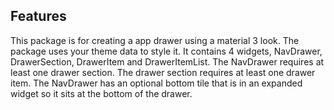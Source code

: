 <!-- 
This README describes the package. If you publish this package to pub.dev,
this README's contents appear on the landing page for your package.

For information about how to write a good package README, see the guide for
[writing package pages](https://dart.dev/guides/libraries/writing-package-pages). 

For general information about developing packages, see the Dart guide for
[creating packages](https://dart.dev/guides/libraries/create-library-packages)
and the Flutter guide for
[developing packages and plugins](https://flutter.dev/developing-packages). 
-->

## Features

This package is for creating a app drawer using a material 3 look.
The package uses your theme data to style it.
It contains 4 widgets, NavDrawer, DrawerSection, DrawerItem and DrawerItemList.
The NavDrawer requires at least one drawer section.
The drawer section requires at least one drawer item.
The NavDrawer has an optional bottom tile that is in an expanded widget so it sits
at the bottom of the drawer.
